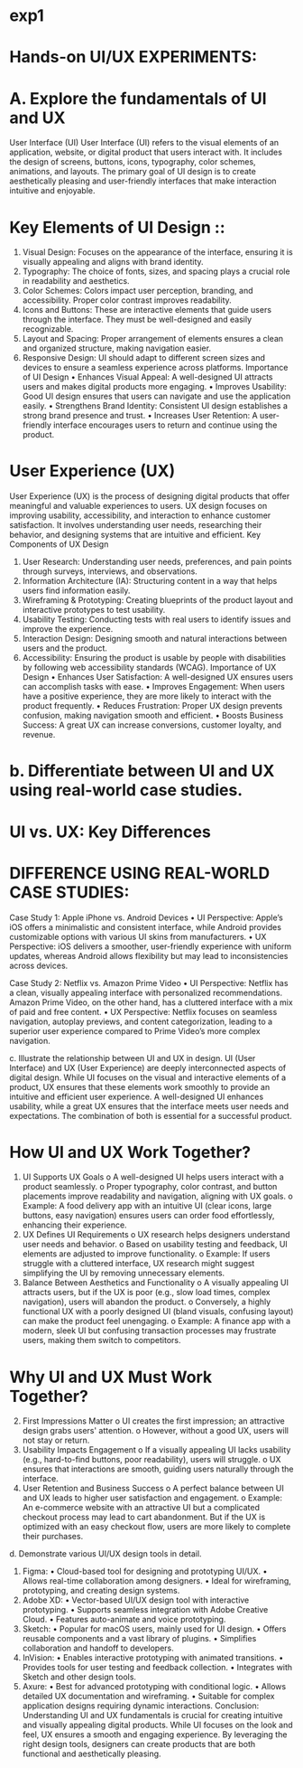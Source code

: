 # exp1

# Hands-on UI/UX EXPERIMENTS:
 
# A. Explore the fundamentals of UI and UX 
User Interface (UI) 
User Interface (UI) refers to the visual elements of an application, website, or digital product that users interact with. It includes the design of screens, buttons, icons, typography, color schemes, animations, and layouts. The primary goal of UI design is to create aesthetically pleasing and user-friendly interfaces that make interaction intuitive and enjoyable. 
# Key Elements of UI Design ::
1.	Visual Design: Focuses on the appearance of the interface, ensuring it is visually appealing and aligns with brand identity. 
2.	Typography: The choice of fonts, sizes, and spacing plays a crucial role in readability and aesthetics. 
3.	Color Schemes: Colors impact user perception, branding, and accessibility. Proper color contrast improves readability. 
4.	Icons and Buttons: These are interactive elements that guide users through the interface. They must be well-designed and easily recognizable. 
5.	Layout and Spacing: Proper arrangement of elements ensures a clean and organized structure, making navigation easier. 
6.	Responsive Design: UI should adapt to different screen sizes and devices to ensure a seamless experience across platforms. Importance of UI Design 
•	Enhances Visual Appeal: A well-designed UI attracts users and makes digital products more engaging. 
•	Improves Usability: Good UI design ensures that users can navigate and use the application easily. 
•	Strengthens Brand Identity: Consistent UI design establishes a strong brand presence and trust. 
•	Increases User Retention: A user-friendly interface encourages users to return and continue using the product. 
# User Experience (UX) 
User Experience (UX) is the process of designing digital products that offer meaningful and valuable experiences to users. UX design focuses on improving usability, accessibility, and interaction to enhance customer satisfaction. It involves understanding user needs, researching their behavior, and designing systems that are intuitive and efficient. Key Components of UX Design 
1.	User Research: Understanding user needs, preferences, and pain points through surveys, interviews, and observations. 
2.	Information Architecture (IA): Structuring content in a way that helps users find information easily. 
3.	Wireframing & Prototyping: Creating blueprints of the product layout and interactive prototypes to test usability. 
4.	Usability Testing: Conducting tests with real users to identify issues and improve the experience. 
5.	Interaction Design: Designing smooth and natural interactions between users and the product. 
6.	Accessibility: Ensuring the product is usable by people with disabilities by following web accessibility standards (WCAG). Importance of UX Design 
•	Enhances User Satisfaction: A well-designed UX ensures users can accomplish tasks with ease. 
•	Improves Engagement: When users have a positive experience, they are more likely to interact with the product frequently. 
•	Reduces Frustration: Proper UX design prevents confusion, making navigation smooth and efficient. 
•	Boosts Business Success: A great UX can increase conversions, customer loyalty, and revenue. 
 
 
 
 
# b.	Differentiate between UI and UX using real-world case studies. 
# UI vs. UX: Key Differences 
  
 
# DIFFERENCE USING REAL-WORLD CASE STUDIES: 
Case Study 1: Apple iPhone vs. Android Devices 
•	UI Perspective: Apple’s iOS offers a minimalistic and consistent interface, while Android provides customizable options with various UI skins from manufacturers. 
•	UX Perspective: iOS delivers a smoother, user-friendly experience with uniform updates, whereas Android allows flexibility but may lead to inconsistencies across devices. 
 
 
Case Study 2: Netflix vs. Amazon Prime Video 
•	UI Perspective: Netflix has a clean, visually appealing interface with personalized recommendations. Amazon Prime Video, on the other hand, has a cluttered interface with a mix of paid and free content. 
•	UX Perspective: Netflix focuses on seamless navigation, autoplay previews, and content categorization, leading to a superior user experience compared to Prime Video’s more complex navigation. 
 
 

 
 
 
 
c.	Illustrate the relationship between UI and UX in design. 
UI (User Interface) and UX (User Experience) are deeply interconnected aspects of digital design. While UI focuses on the visual and interactive elements of a product, UX ensures that these elements work smoothly to provide an intuitive and efficient user experience. A well-designed UI enhances usability, while a great UX ensures that the interface meets user needs and expectations. The combination of both is essential for a successful product. 
# How UI and UX Work Together? 
1.	UI Supports UX Goals o 	A well-designed UI helps users interact with a product seamlessly. o 	Proper typography, color contrast, and button placements improve readability and navigation, aligning with UX goals. o 	Example: A food delivery app with an intuitive UI (clear icons, large buttons, easy navigation) ensures users can order food effortlessly, enhancing their experience. 
2.	UX Defines UI Requirements o 	UX research helps designers understand user needs and behavior. o 	Based on usability testing and feedback, UI elements are adjusted to improve functionality. o 	Example: If users struggle with a cluttered interface, UX research might suggest simplifying the UI by removing unnecessary elements. 
3.	Balance Between Aesthetics and Functionality 
o	A visually appealing UI attracts users, but if the UX is poor (e.g., slow load times, complex navigation), users will abandon the product. o 	Conversely, a highly functional UX with a poorly designed UI (bland visuals, confusing layout) can make the product feel unengaging. o 	Example: A finance app with a modern, sleek UI but confusing transaction processes may frustrate users, making them switch to competitors. 
 
 
 
 
# Why UI and UX Must Work Together? 
2.	First Impressions Matter o 	UI creates the first impression; an attractive design grabs users' attention. 
o	However, without a good UX, users will not stay or return. 
3.	Usability Impacts Engagement o 	If a visually appealing UI lacks usability (e.g., hard-to-find buttons, poor readability), users will struggle. o 	UX ensures that interactions are smooth, guiding users naturally through the interface. 
4.	User Retention and Business Success 
o	A perfect balance between UI and UX leads to higher user satisfaction and engagement. 
o	Example: An e-commerce website with an attractive UI but a complicated checkout process may lead to cart abandonment. But if the UX is optimized with an easy checkout flow, users are more likely to complete their purchases. 
 
d.	Demonstrate various UI/UX design tools in detail. 
1.	Figma: 
•	Cloud-based tool for designing and prototyping UI/UX. 
•	Allows real-time collaboration among designers. 
•	Ideal for wireframing, prototyping, and creating design systems. 
2.	Adobe XD: 
•	Vector-based UI/UX design tool with interactive prototyping. 
•	Supports seamless integration with Adobe Creative Cloud. 
•	Features auto-animate and voice prototyping. 
3.	Sketch: 
•	Popular for macOS users, mainly used for UI design. 
•	Offers reusable components and a vast library of plugins. 
•	Simplifies collaboration and handoff to developers. 
4.	InVision: 
•	Enables interactive prototyping with animated transitions. 
•	Provides tools for user testing and feedback collection. 
•	Integrates with Sketch and other design tools. 
5.	Axure: 
•	Best for advanced prototyping with conditional logic. 
•	Allows detailed UX documentation and wireframing. 
•	Suitable for complex application designs requiring dynamic interactions. 
Conclusion: 
Understanding UI and UX fundamentals is crucial for creating intuitive and visually appealing digital products. While UI focuses on the look and feel, UX ensures a smooth and engaging experience. By leveraging the right design tools, designers can create products that are both functional and aesthetically pleasing. 
 

